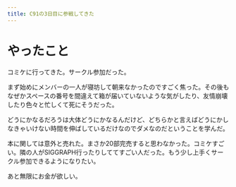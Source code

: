 ```yaml
---
title: C91の3日目に参戦してきた
---
```


# やったこと

コミケに行ってきた。サークル参加だった。

まず始めにメンバーの一人が寝坊して朝来なかったのですごく焦った。その後もなぜかスペースの番号を間違えて箱が届いていないような気がしたり、友情崩壊したり色々と忙しくて死にそうだった。

どうにかなるだろうは大体どうにかなるんだけど、どちらかと言えばどうにかしなきゃいけない時間を伸ばしているだけなのでダメなのだということを学んだ。

本に関しては意外と売れた。まさか20部完売すると思わなかった。コミケすごい。隣の人がSIGGRAPH行ったりしててすごい人だった。もう少し上手くサークル参加できるようになりたい。

あと無限にお金が欲しい。
